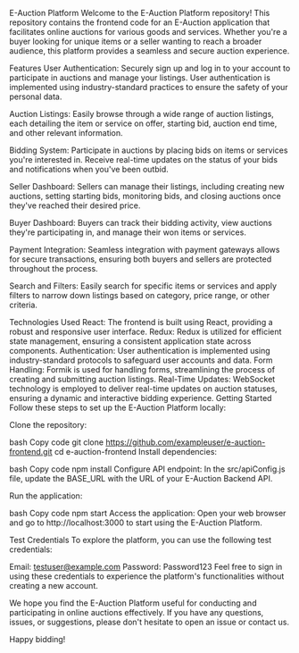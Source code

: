 E-Auction Platform
Welcome to the E-Auction Platform repository! This repository contains the frontend code for an E-Auction application that facilitates online auctions for various goods and services. Whether you're a buyer looking for unique items or a seller wanting to reach a broader audience, this platform provides a seamless and secure auction experience.

Features
User Authentication: Securely sign up and log in to your account to participate in auctions and manage your listings. User authentication is implemented using industry-standard practices to ensure the safety of your personal data.

Auction Listings: Easily browse through a wide range of auction listings, each detailing the item or service on offer, starting bid, auction end time, and other relevant information.

Bidding System: Participate in auctions by placing bids on items or services you're interested in. Receive real-time updates on the status of your bids and notifications when you've been outbid.

Seller Dashboard: Sellers can manage their listings, including creating new auctions, setting starting bids, monitoring bids, and closing auctions once they've reached their desired price.

Buyer Dashboard: Buyers can track their bidding activity, view auctions they're participating in, and manage their won items or services.

Payment Integration: Seamless integration with payment gateways allows for secure transactions, ensuring both buyers and sellers are protected throughout the process.

Search and Filters: Easily search for specific items or services and apply filters to narrow down listings based on category, price range, or other criteria.

Technologies Used
React: The frontend is built using React, providing a robust and responsive user interface.
Redux: Redux is utilized for efficient state management, ensuring a consistent application state across components.
Authentication: User authentication is implemented using industry-standard protocols to safeguard user accounts and data.
Form Handling: Formik is used for handling forms, streamlining the process of creating and submitting auction listings.
Real-Time Updates: WebSocket technology is employed to deliver real-time updates on auction statuses, ensuring a dynamic and interactive bidding experience.
Getting Started
Follow these steps to set up the E-Auction Platform locally:

Clone the repository:

bash
Copy code
git clone https://github.com/exampleuser/e-auction-frontend.git
cd e-auction-frontend
Install dependencies:

bash
Copy code
npm install
Configure API endpoint: In the src/apiConfig.js file, update the BASE_URL with the URL of your E-Auction Backend API.

Run the application:

bash
Copy code
npm start
Access the application: Open your web browser and go to http://localhost:3000 to start using the E-Auction Platform.

Test Credentials
To explore the platform, you can use the following test credentials:

Email: testuser@example.com
Password: Password123
Feel free to sign in using these credentials to experience the platform's functionalities without creating a new account.

We hope you find the E-Auction Platform useful for conducting and participating in online auctions effectively. If you have any questions, issues, or suggestions, please don't hesitate to open an issue or contact us.

Happy bidding!





